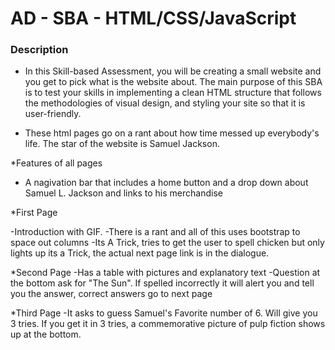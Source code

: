 # AD - SBA - HTML/CSS/JavaScript



### Description
* In this Skill-based Assessment, you will be creating a small website and you get to pick what is the website about. The main purpose of this SBA is to test your skills in implementing a clean HTML structure that follows the methodologies of visual design, and styling your site so that it is user-friendly.

* These html pages go on a rant about how time messed up everybody's life. The star of the website is Samuel Jackson.

*Features of all pages
- A nagivation bar that includes a home button and a drop down about Samuel L. Jackson and links to his merchandise

*First Page

-Introduction with GIF.
-There is a rant and all of this uses bootstrap to space out columns
-Its A Trick, tries to get the user to spell chicken but only lights up its a Trick, the actual next page link is in the dialogue.

*Second Page
-Has a table with pictures and explanatory text
-Question at the bottom ask for "The Sun". If spelled incorrectly it will alert you and tell you the answer, correct answers go to next page

*Third Page
-It asks to guess Samuel's Favorite number of 6. Will give you 3 tries. If you get it in 3 tries, a commemorative picture of pulp fiction shows up at the bottom.